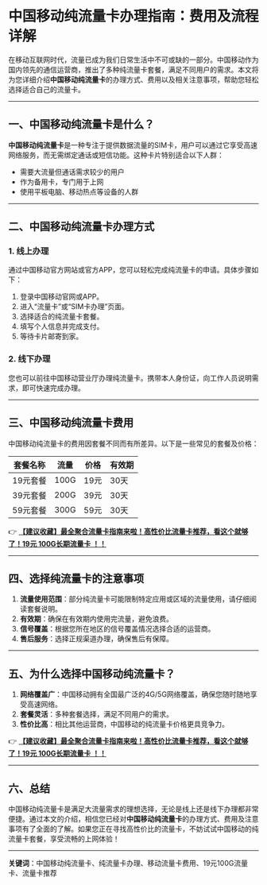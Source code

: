 # 中国移动纯流量卡办理指南：费用及流程详解

在移动互联网时代，流量已成为我们日常生活中不可或缺的一部分。中国移动作为国内领先的通信运营商，推出了多种纯流量卡套餐，满足不同用户的需求。本文将为您详细介绍**中国移动纯流量卡**的办理方式、费用以及相关注意事项，帮助您轻松选择适合自己的流量卡。

---

## 一、中国移动纯流量卡是什么？

**中国移动纯流量卡**是一种专注于提供数据流量的SIM卡，用户可以通过它享受高速网络服务，而无需绑定通话或短信功能。这种卡片特别适合以下人群：

- 需要大流量但通话需求较少的用户
- 作为备用卡，专门用于上网
- 使用平板电脑、移动热点等设备的人群

---

## 二、中国移动纯流量卡办理方式

### 1. 线上办理
通过中国移动官方网站或官方APP，您可以轻松完成纯流量卡的申请。具体步骤如下：

1. 登录中国移动官网或APP。
2. 进入“流量卡”或“SIM卡办理”页面。
3. 选择适合的纯流量卡套餐。
4. 填写个人信息并完成支付。
5. 等待卡片邮寄到家。

### 2. 线下办理
您也可以前往中国移动营业厅办理纯流量卡。携带本人身份证，向工作人员说明需求，即可快速完成办理。

---

## 三、中国移动纯流量卡费用

中国移动纯流量卡的费用因套餐不同而有所差异。以下是一些常见的套餐及价格：

| 套餐名称 | 流量 | 价格 | 有效期 |
| -------- | ---- | ---- | ------ |
| 19元套餐 | 100G | 19元 | 30天   |
| 39元套餐 | 200G | 39元 | 30天   |
| 59元套餐 | 300G | 59元 | 30天   |

👉 **[【建议收藏】最全聚合流量卡指南来啦！高性价比流量卡推荐，看这个就够了！19元 100G长期流量卡 ！！](https://bit.ly/Liuliangka)**

---

## 四、选择纯流量卡的注意事项

1. **流量使用范围**：部分纯流量卡可能限制特定应用或区域的流量使用，请仔细阅读套餐说明。
2. **有效期**：确保在有效期内使用完流量，避免浪费。
3. **信号覆盖**：根据您所在地区的信号覆盖情况选择合适的运营商。
4. **售后服务**：选择正规渠道办理，确保售后有保障。

---

## 五、为什么选择中国移动纯流量卡？

1. **网络覆盖广**：中国移动拥有全国最广泛的4G/5G网络覆盖，确保您随时随地享受高速网络。
2. **套餐灵活**：多种套餐选择，满足不同用户的需求。
3. **性价比高**：相比其他运营商，中国移动的纯流量卡价格更具竞争力。

👉 **[【建议收藏】最全聚合流量卡指南来啦！高性价比流量卡推荐，看这个就够了！19元 100G长期流量卡 ！！](https://bit.ly/Liuliangka)**

---

## 六、总结

中国移动纯流量卡是满足大流量需求的理想选择，无论是线上还是线下办理都非常便捷。通过本文的介绍，相信您已经对**中国移动纯流量卡**的办理方式、费用及注意事项有了全面的了解。如果您正在寻找高性价比的流量卡，不妨试试中国移动的纯流量卡套餐，享受流畅的上网体验！

---

**关键词**：中国移动纯流量卡、纯流量卡办理、移动流量卡费用、19元100G流量卡、流量卡推荐